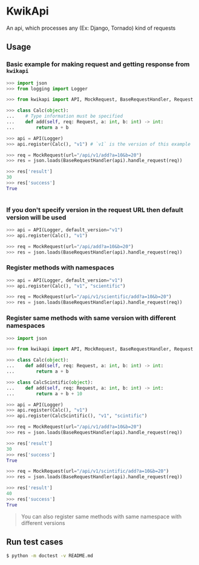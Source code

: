# KwikApi

An api, which processes any (Ex: Django, Tornado) kind of requests

## Usage

### Basic example for making request and getting response from `kwikapi`
```python
>>> import json
>>> from logging import Logger

>>> from kwikapi import API, MockRequest, BaseRequestHandler, Request

>>> class Calc(object):
...    # Type information must be specified
...    def add(self, req: Request, a: int, b: int) -> int:
...        return a + b

>>> api = API(Logger)
>>> api.register(Calc(), "v1") # `v1` is the version of this example

>>> req = MockRequest(url="/api/v1/add?a=10&b=20")
>>> res = json.loads(BaseRequestHandler(api).handle_request(req))

>>> res['result']
30
>>> res['success']
True
 
 ```
 ### If you don't specify version in the request URL then default version will be used
 ```python
 >>> api = API(Logger, default_version="v1")
 >>> api.register(Calc(), "v1")
 
 >>> req = MockRequest(url="/api/add?a=10&b=20")
 >>> res = json.loads(BaseRequestHandler(api).handle_request(req))
 
 ```
 ### Register methods with namespaces
 ```python
 >>> api = API(Logger, default_version="v1")
 >>> api.register(Calc(), "v1", "scientific")
 
 >>> req = MockRequest(url="/api/v1/scientific/add?a=10&b=20")
 >>> res = json.loads(BaseRequestHandler(api).handle_request(req))
 
 ```
 ### Register same methods with same version with different namespaces
 ```python
 >>> import json
 
 >>> from kwikapi import API, MockRequest, BaseRequestHandler, Request
 
 >>> class Calc(object):
 ...    def add(self, req: Request, a: int, b: int) -> int:
...        return a + b

>>> class CalcScintific(object):
...    def add(self, req: Request, a: int, b: int) -> int:
...        return a + b + 10

>>> api = API(Logger)
>>> api.register(Calc(), "v1")
>>> api.register(CalcScintific(), "v1", "scintific")

>>> req = MockRequest(url="/api/v1/add?a=10&b=20")
>>> res = json.loads(BaseRequestHandler(api).handle_request(req))

>>> res['result']
30
>>> res['success']
True

>>> req = MockRequest(url="/api/v1/scintific/add?a=10&b=20")
>>> res = json.loads(BaseRequestHandler(api).handle_request(req))

>>> res['result']
40
>>> res['success']
True

```
> You can also register same methods with same namespace with different versions

## Run test cases
```bash
$ python -m doctest -v README.md
```
